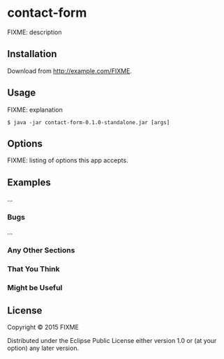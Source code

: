# contact-form

FIXME: description

## Installation

Download from http://example.com/FIXME.

## Usage

FIXME: explanation

    $ java -jar contact-form-0.1.0-standalone.jar [args]

## Options

FIXME: listing of options this app accepts.

## Examples

...

### Bugs

...

### Any Other Sections
### That You Think
### Might be Useful

## License

Copyright © 2015 FIXME

Distributed under the Eclipse Public License either version 1.0 or (at
your option) any later version.
